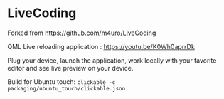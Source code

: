 # LiveCoding
Forked from https://github.com/m4uro/LiveCoding

QML Live reloading application : https://youtu.be/K0Wh0aprrDk

Plug your device, launch the application, work locally with your favorite editor and see live preview on your device.

Build for Ubuntu touch:
`clickable -c packaging/ubuntu_touch/clickable.json`
